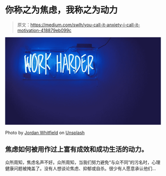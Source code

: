 # 你称之为焦虑，我称之为动力

> 原文：<https://medium.com/swlh/you-call-it-anxiety-i-call-it-motivation-418879eb099c>

![](img/1e55aff8e5e055d5fee36c44bb9f8e71.png)

Photo by [Jordan Whitfield](https://unsplash.com/photos/sm3Ub_IJKQg?utm_source=unsplash&utm_medium=referral&utm_content=creditCopyText) on [Unsplash](https://unsplash.com/search/photos/motivation?utm_source=unsplash&utm_medium=referral&utm_content=creditCopyText)

## 焦虑如何被用作过上富有成效和成功生活的动力。

众所周知，焦虑名声不好。众所周知，当我们努力避免“与众不同”的污名时，心理健康问题被掩盖了。没有人想谈论焦虑、抑郁或自杀。很少有人愿意承认他们…